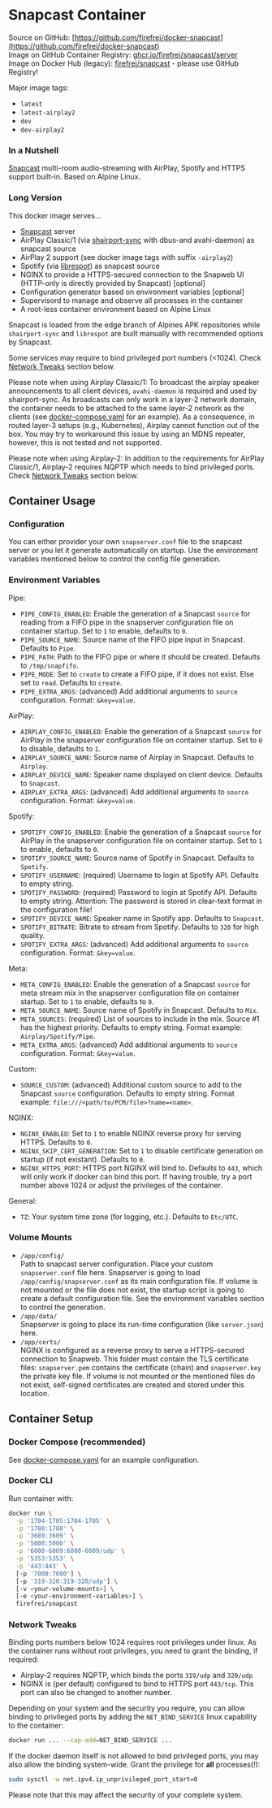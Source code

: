 # Snapcast Container

Source on GitHub: [https://github.com/firefrei/docker-snapcast](https://github.com/firefrei/docker-snapcast)  
Image on GitHub Container Registry: [ghcr.io/firefrei/snapcast/server](https://ghcr.io/firefrei/snapcast/server)  
Image on Docker Hub (legacy): [firefrei/snapcast](https://hub.docker.com/r/firefrei/snapcast) - please use GitHub Registry!  

Major image tags:
- `latest`
- `latest-airplay2`
- `dev`
- `dev-airplay2`


### In a Nutshell
[Snapcast](https://github.com/badaix/snapcast) multi-room audio-streaming with AirPlay, Spotify and HTTPS support built-in. Based on Alpine Linux.

### Long Version
This docker image serves...
- [Snapcast](https://github.com/badaix/snapcast) server
- AirPlay Classic/1 (via [shairport-sync](https://github.com/mikebrady/shairport-sync) with dbus-and avahi-daemon) as snapcast source
- AirPlay 2 support (see docker image tags with suffix `-airplay2`)
- Spotify (via [librespot](https://github.com/librespot-org/librespot)) as snapcast source
- NGINX to provide a HTTPS-secured connection to the Snapweb UI (HTTP-only is directly provided by Snapcast) [optional]
- Configuration generator based on environment variables [optional]
- Supervisord to manage and observe all processes in the container
- A root-less container environment based on Alpine Linux

Snapcast is loaded from the edge branch of Alpines APK repositories while `shairport-sync` and `librespot` are built manually with recommended options by Snapcast. 

Some services may require to bind privileged port numbers (<1024). Check [Network Tweaks](#network-tweaks) section below.

Please note when using Airplay Classic/1: To broadcast the airplay speaker announcements to all client devices, `avahi-daemon` is required and used by shairport-sync. As broadcasts can only work in a layer-2 network domain, the container needs to be attached to the same layer-2 network as the clients (see [docker-compose.yaml](docker-compose.yaml) for an example). As a consequence, in routed layer-3 setups (e.g., Kubernetes), Airplay cannot function out of the box. You may try to workaround this issue by using an MDNS repeater, however, this is not tested and not supported.  

Please note when using Airplay-2: In addition to the requirements for AirPlay Classic/1, Airplay-2 requires NQPTP which needs to bind privileged ports. Check [Network Tweaks](#network-tweaks) section below.


## Container Usage
### Configuration
You can either provider your own `snapserver.conf` file to the snapcast server or you let it generate automatically on startup. Use the environment variables mentioned below to control the config file generation.

### Environment Variables
Pipe:
- `PIPE_CONFIG_ENABLED`: Enable the generation of a Snapcast `source` for reading from a FIFO pipe in the snapserver configuration file on container startup. Set to `1` to enable, defaults to `0`.
- `PIPE_SOURCE_NAME`: Source name of the FIFO pipe input in Snapcast. Defaults to `Pipe`.
- `PIPE_PATH`: Path to the FIFO pipe or where it should be created. Defaults to `/tmp/snapfifo`.
- `PIPE_MODE`: Set to `create` to create a FIFO pipe, if it does not exist. Else set to `read`. Defaults to `create`.
- `PIPE_EXTRA_ARGS`: (advanced) Add additional arguments to `source` configuration. Format: `&key=value`.

AirPlay:
- `AIRPLAY_CONFIG_ENABLED`: Enable the generation of a Snapcast `source` for AirPlay in the snapserver configuration file on container startup. Set to `0` to disable, defaults to `1`.
- `AIRPLAY_SOURCE_NAME`: Source name of Airplay in Snapcast. Defaults to `Airplay`.
- `AIRPLAY_DEVICE_NAME`: Speaker name displayed on client device. Defaults to `Snapcast`.
- `AIRPLAY_EXTRA_ARGS`: (advanced) Add additional arguments to `source` configuration. Format: `&key=value`.

Spotify:
- `SPOTIFY_CONFIG_ENABLED`: Enable the generation of a Snapcast `source` for AirPlay in the snapserver configuration file on container startup. Set to `1` to enable, defaults to `0`.
- `SPOTIFY_SOURCE_NAME`: Source name of Spotify in Snapcast. Defaults to `Spotify`.
- `SPOTIFY_USERNAME`: (required) Username to login at Spotify API. Defaults to empty string.
- `SPOTIFY_PASSWORD`: (required) Password to login at Spotify API. Defaults to empty string. Attention: The password is stored in clear-text format in the configuration file!
- `SPOTIFY_DEVICE_NAME`: Speaker name in Spotify app. Defaults to `Snapcast`.
- `SPOTIFY_BITRATE`: Bitrate to stream from Spotify. Defaults to `320` for high quality.
- `SPOTIFY_EXTRA_ARGS`: (advanced) Add additional arguments to `source` configuration. Format: `&key=value`.

Meta:
- `META_CONFIG_ENABLED`: Enable the generation of a Snapcast `source` for meta stream mix in the snapserver configuration file on container startup. Set to `1` to enable, defaults to `0`.
- `META_SOURCE_NAME`: Source name of Spotify in Snapcast. Defaults to `Mix`.
- `META_SOURCES`: (required) List of sources to include in the mix. Source #1 has the highest priority. Defaults to empty string. Format example: `Airplay/Spotify/Pipe`.
- `META_EXTRA_ARGS`: (advanced) Add additional arguments to `source` configuration. Format: `&key=value`.

Custom:
- `SOURCE_CUSTOM`: (advanced) Additional custom source to add to the Snapcast `source` configuration. Defaults to empty string. Format example: `file:///<path/to/PCM/file>?name=<name>`.

NGINX:
- `NGINX_ENABLED`: Set to `1` to enable NGINX reverse proxy for serving HTTPS. Defaults to `0`.
- `NGINX_SKIP_CERT_GENERATION`: Set to `1` to disable certificate generation on startup (if not existant). Defaults to `0`.
- `NGINX_HTTPS_PORT`: HTTPS port NGINX will bind to. Defaults to `443`, which will only work if docker can bind this port. If having trouble, try a port number above 1024 or adjust the privileges of the container.

General:
- `TZ`: Your system time zone (for logging, etc.). Defaults to `Etc/UTC`.


### Volume Mounts
- `/app/config/`  
  Path to snapcast server configuration. Place your custom `snapserver.conf` file here. Snapserver is going to load `/app/config/snapserver.conf` as its main configuration file.
  If volume is not mounted or the file does not exist, the startup script is going to create a default configuration file. See the environment variables section to control the generation.
- `/app/data/`  
  Snapserver is going to place its run-time configuration (like `server.json`) here.
- `/app/certs/`  
  NGINX is configured as a reverse proxy to serve a HTTPS-secured connection to Snapweb. This folder must contain the TLS certificate files: `snapserver.pem` contains the certificate (chain) and `snapserver.key` the private key file.
  If volume is not mounted or the mentioned files do not exist, self-signed certificates are created and stored under this location.


## Container Setup
### Docker Compose (recommended)
See [docker-compose.yaml](docker-compose.yaml) for an example configuration.

### Docker CLI
Run container with:
```bash
docker run \
  -p '1704-1705:1704-1705' \
  -p '1780:1780' \
  -p '3689:3689' \
  -p '5000:5000' \
  -p '6000-6009:6000-6009/udp' \
  -p '5353:5353' \
  -p '443:443' \
  [-p '7000:7000'] \
  [-p '319-320:319-320/udp'] \
  [-v <your-volume-mounts>] \
  [-e <your-environment-variables>] \
  firefrei/snapcast
```

### Network Tweaks
Binding ports numbers below 1024 requires root privileges under linux. As the container runs without root privileges, you need to grant the binding, if required:
- Airplay-2 requires NQPTP, which binds the ports `319/udp` and `320/udp`
- NGINX is (per default) configured to bind to HTTPS port `443/tcp`. This port can also be changed to another number.

Depending on your system and the security you require, you can allow binding to privileged ports by adding the `NET_BIND_SERVICE` linux capability to the container:
```bash
docker run ... --cap-add=NET_BIND_SERVICE ...
```

If the docker daemon itself is not allowed to bind privileged ports, you may also allow the binding system-wide.
Grant the privilege for **all** processes(!):
```bash
sudo sysctl -w net.ipv4.ip_unprivileged_port_start=0
```
Please note that this may affect the security of your complete system.
